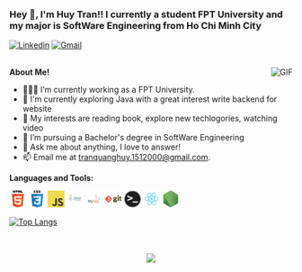 
<h3 title="hehehe"> Hey 👋, I'm Huy Tran!! I currently a student FPT University and my major is SoftWare Engineering from Ho Chi Minh City</h3>


[![Linkedin](https://img.shields.io/badge/-LinkedIn-blue?style=flat&logo=Linkedin&logoColor=white)](https://www.linkedin.com/in/quang-huy-234ba81a0/)
[![Gmail](https://img.shields.io/badge/-Gmail-c14438?style=flat&logo=Gmail&logoColor=white)](mailto:tranquanghuy.1512000@gmail.com)
<br>
<br>


  <img align="right" alt="GIF" src="https://i.pinimg.com/originals/e4/26/70/e426702edf874b181aced1e2fa5c6cde.gif" />

**About Me!**

- 👨🏽‍💻 I’m currently working as a FPT University.
- 🌱 I'm currently exploring Java with a great interest write backend for website
- 🤔 My interests are reading book, explore new techlogories, watching video 
- 💼 I’m pursuing a Bachelor's degree in SoftWare Engineering
- 💬 Ask me about anything, I love to answer!
- 📫 Email me at [tranquanghuy.1512000@gmail.com](tranquanghuy.1512000@gmail.com).


**Languages and Tools:**  

<code><img height="30" src="https://raw.githubusercontent.com/github/explore/80688e429a7d4ef2fca1e82350fe8e3517d3494d/topics/html/html.png"></code>
<code><img height="30" src="https://raw.githubusercontent.com/github/explore/80688e429a7d4ef2fca1e82350fe8e3517d3494d/topics/css/css.png"></code>
<code><img height="30" src="https://raw.githubusercontent.com/github/explore/80688e429a7d4ef2fca1e82350fe8e3517d3494d/topics/javascript/javascript.png"></code>
<code><img height="30" src="https://raw.githubusercontent.com/github/explore/80688e429a7d4ef2fca1e82350fe8e3517d3494d/topics/java/java.png"></code>
<code><img height="30" src="https://raw.githubusercontent.com/github/explore/80688e429a7d4ef2fca1e82350fe8e3517d3494d/topics/mysql/mysql.png"></code>
<code><img height="30" src="https://raw.githubusercontent.com/github/explore/80688e429a7d4ef2fca1e82350fe8e3517d3494d/topics/git/git.png"></code>
<code><img height="30" src="https://raw.githubusercontent.com/github/explore/80688e429a7d4ef2fca1e82350fe8e3517d3494d/topics/terminal/terminal.png"></code>
<code><img height="30" src="https://raw.githubusercontent.com/github/explore/80688e429a7d4ef2fca1e82350fe8e3517d3494d/topics/react/react.png"></code>
<code><img height="30" src="https://raw.githubusercontent.com/github/explore/80688e429a7d4ef2fca1e82350fe8e3517d3494d/topics/nodejs/nodejs.png"></code>


[![Top Langs](https://github-readme-stats.vercel.app/api/top-langs/?username=rutikwankhade&layout=compact)](https://github.com/anuraghazra/github-readme-stats)
<p align="center">
  <br/>
   <br/>
  <img src="https://media.giphy.com/media/jpVnC65DmYeyRL4LHS/giphy.gif" width="20%">
</p>
